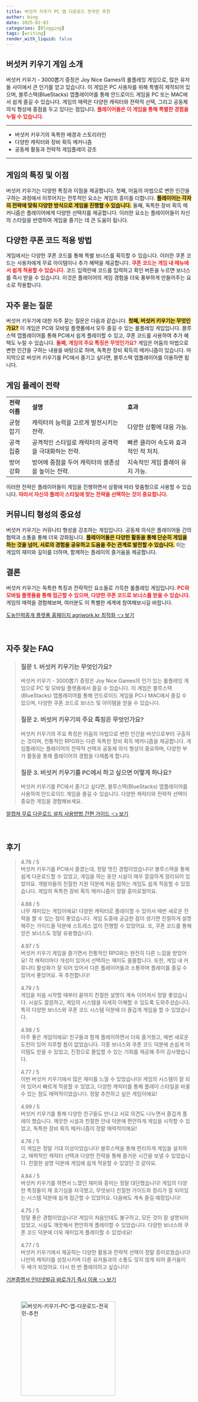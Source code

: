 ```yaml
---
title: 버섯커 키우기 PC 앱 다운로드 전국민 추천
author: bing
date: 2025-02-03
categories: [Blogging]
tags: [writing]
render_with_liquid: false
---
```



<h2 id='버섯커_키우기_게임_소개'>버섯커 키우기 게임 소개</h2>

<p>버섯커 키우기 - 3000뽑기 증정은 Joy Nice Games의 롤플레잉 게임으로, 많은 유저들 사이에서 큰 인기를 얻고 있습니다. 이 게임은 PC 사용자를 위해 특별히 제작되어 있으며, 블루스택(BlueStacks) 앱플레이어를 통해 안드로이드 게임을 PC 또는 MAC에서 쉽게 즐길 수 있습니다. 게임의 매력은 다양한 캐릭터와 전략적 선택, 그리고 공동체 의식 형성에 중점을 두고 있다는 점입니다. <b><span style="color: #ee2323;">플레이어들은 이 게임을 통해 특별한 경험을 누릴 수 있습니다.</span></b></p>

<hr />

<ul>
    <li>버섯커 키우기의 독특한 배경과 스토리라인</li>
    <li>다양한 캐릭터와 장비 획득 메커니즘</li>
    <li>공동체 활동과 전략적 게임플레이 강조</li>
</ul>

<hr />

<h2 id='특징_및_이점'>게임의 특징 및 이점</h2>

<p>버섯커 키우기는 다양한 특징과 이점을 제공합니다. 첫째, 어둠의 마법으로 변한 인간을 구하는 과정에서 이루어지는 전투적인 요소는 게임의 흥미를 더합니다. <b><span style="background-color: #ffe066;">플레이어는 각자의 전략에 맞춰 다양한 방식으로 게임을 진행할 수 있습니다.</span></b> 둘째, 독특한 장비 획득 메커니즘은 플레이어에게 다양한 선택지를 제공합니다. 이러한 요소는 플레이어들이 자신의 스타일을 반영하여 게임을 즐기는 데 큰 도움이 됩니다.</p>

<h2 id='쿠폰코드_적용'>다양한 쿠폰 코드 적용 방법</h2>

<p>게임에서는 다양한 쿠폰 코드를 통해 특별 보너스를 획득할 수 있습니다. 이러한 쿠폰 코드는 사용자에게 무료 아이템이나 추가 혜택을 제공합니다. <b><span style="color: #ee2323;">쿠폰 코드는 게임 내 메뉴에서 쉽게 적용할 수 있습니다.</span></b> 코드 입력란에 코드를 입력하고 확인 버튼을 누르면 보너스를 즉시 받을 수 있습니다. 이것은 플레이어의 게임 경험을 더욱 풍부하게 만들어주는 요소로 작용합니다.</p>

<h2 id='자주_묻는_질문'>자주 묻는 질문</h2>

<p>버섯커 키우기에 대한 자주 묻는 질문은 다음과 같습니다. <b><span style="background-color: #ffe066;">첫째, 버섯커 키우기는 무엇인가요?</span></b> 이 게임은 PC와 모바일 플랫폼에서 모두 즐길 수 있는 롤플레잉 게임입니다. 블루스택 앱플레이어를 통해 PC에서 쉽게 플레이할 수 있고, 쿠폰 코드를 사용하여 추가 혜택도 누릴 수 있습니다. <b><span style="color: #ee2323;">둘째, 게임의 주요 특징은 무엇인가요?</span></b> 게임은 어둠의 마법으로 변한 인간을 구하는 내용을 바탕으로 하며, 독특한 장비 획득의 메커니즘이 있습니다. 마지막으로 버섯커 키우기를 PC에서 즐기고 싶다면, 블루스택 앱플레이어를 이용하면 됩니다.</p>

<h2 id='게임_플레이_전략'>게임 플레이 전략</h2>

<table>
    <tr>
        <td><b>전략 이름</b></td>
        <td><b>설명</b></td>
        <td><b>효과</b></td>
    </tr>
    <tr>
        <td>균형 잡기</td>
        <td>캐릭터의 능력을 고르게 발전시키는 전략.</td>
        <td>다양한 상황에 대응 가능.</td>
    </tr>
    <tr>
        <td>공격 집중</td>
        <td>공격적인 스타일로 캐릭터의 공격력을 극대화하는 전략.</td>
        <td>빠른 클리어 속도와 효과적인 적 처치.</td>
    </tr>
    <tr>
        <td>방어 강화</td>
        <td>방어에 중점을 두어 캐릭터의 생존성을 높이는 전략.</td>
        <td>지속적인 게임 플레이 유지 가능.</td>
    </tr>
</table>

<p>이러한 전략은 플레이어들이 게임을 진행하면서 상황에 따라 맞춤형으로 사용할 수 있습니다. <b><span style="color: #ee2323;">따라서 자신의 플레이 스타일에 맞는 전략을 선택하는 것이 중요합니다.</span></b></p>

<h2 id='커뮤니티_형성'>커뮤니티 형성의 중요성</h2>

<p>버섯커 키우기는 커뮤니티 형성을 강조하는 게임입니다. 공동체 의식은 플레이어들 간의 협력과 소통을 통해 더욱 강화됩니다. <b><span style="background-color: #ffe066;">플레이어들은 다양한 활동을 통해 단순히 게임을 하는 것을 넘어, 서로의 경험을 공유하고 도움을 주는 관계로 발전할 수 있습니다.</span></b> 이는 게임의 재미와 깊이를 더하며, 함께하는 플레이의 즐거움을 제공합니다.</p>

<h2 id='결론'>결론</h2>

<p>버섯커 키우기는 독특한 특징과 전략적인 요소들로 가득한 롤플레잉 게임입니다. <b><span style="color: #ee2323;">PC와 모바일 플랫폼을 통해 접근할 수 있으며, 다양한 쿠폰 코드로 보너스를 받을 수 있습니다.</span></b> 게임의 매력을 경험해보며, 여러분도 이 특별한 세계에 참여해보시길 바랍니다.</p>


<p><a class="click-button" title="도농인력중개 플랫폼 홈페이지 agriwork.kr 최적화" href="https://greenforu.github.io/posts/%EB%8F%84%EB%86%8D%EC%9D%B8%EB%A0%A5%EC%A4%91%EA%B0%9C-%ED%94%8C%EB%9E%AB%ED%8F%BC-%ED%99%88%ED%8E%98%EC%9D%B4%EC%A7%80-agriwork.kr-%EC%B5%9C%EC%A0%81%ED%99%94/" rel="dofollow">도농인력중개 플랫폼 홈페이지 agriwork.kr 최적화 👈 보기</a></p><br>
<h2 id='자주_찾는_FAQ'>자주 찾는 FAQ</h2>
<div itemscope="" itemtype="https://schema.org/FAQPage">
<blockquote>
<div itemscope="" itemprop="mainEntity" itemtype="https://schema.org/Question">
<h3 itemprop="name">질문 1. 버섯커 키우기는 무엇인가요?</h3>
<div itemscope="" itemprop="acceptedAnswer" itemtype="https://schema.org/Answer">
<span itemprop="text">
<p>버섯커 키우기 - 3000뽑기 증정은 Joy Nice Games의 인기 있는 롤플레잉 게임으로 PC 및 모바일 플랫폼에서 즐길 수 있습니다. 이 게임은 블루스택(BlueStacks) 앱플레이어를 통해 안드로이드 게임을 PC나 MAC에서 즐길 수 있으며, 다양한 쿠폰 코드로 보너스 및 아이템을 얻을 수 있습니다.</p>
</span>
</div>
</div>
<div itemscope="" itemprop="mainEntity" itemtype="https://schema.org/Question">
<h3 itemprop="name">질문 2. 버섯커 키우기의 주요 특징은 무엇인가요?</h3>
<div itemscope="" itemprop="acceptedAnswer" itemtype="https://schema.org/Answer">
<span itemprop="text">
<p>버섯커 키우기의 주요 특징은 어둠의 마법으로 변한 인간을 버섯으로부터 구출하는 것이며, 전통적인 RPG와는 다른 독특한 장비 획득 메커니즘을 제공합니다. 게임플레이는 플레이어의 전략적 선택과 공동체 의식 형성이 중요하며, 다양한 부가 활동을 통해 플레이어의 경험을 다채롭게 합니다.</p>
</span>
</div>
</div>
<div itemscope="" itemprop="mainEntity" itemtype="https://schema.org/Question">
<h3 itemprop="name">질문 3. 버섯커 키우기를 PC에서 하고 싶으면 어떻게 하나요?</h3>
<div itemscope="" itemprop="acceptedAnswer" itemtype="https://schema.org/Answer">
<span itemprop="text">
<p>버섯커 키우기를 PC에서 즐기고 싶다면, 블루스택(BlueStacks) 앱플레이어를 사용하여 안드로이드 게임을 즐길 수 있습니다. 다양한 캐릭터와 전략적 선택이 중요한 게임을 경험해보세요.</p>
</span>
</div>
</div>
</blockquote>
</div>
<p><a class="click-button" title="알캡쳐 무료 다운로드 설치 사용방법 간편 가이드" href="https://greenforu.github.io/posts/%EC%95%8C%EC%BA%A1%EC%B3%90-%EB%AC%B4%EB%A3%8C-%EB%8B%A4%EC%9A%B4%EB%A1%9C%EB%93%9C-%EC%84%A4%EC%B9%98-%EC%82%AC%EC%9A%A9%EB%B0%A9%EB%B2%95-%EA%B0%84%ED%8E%B8-%EA%B0%80%EC%9D%B4%EB%93%9C/" rel="dofollow">알캡쳐 무료 다운로드 설치 사용방법 간편 가이드 👈 보기</a></p><br>
<h2 id='후기'>후기</h2>
<div itemscope itemtype="https://schema.org/Product">
  <blockquote>
  <div itemprop="review" itemscope itemtype="https://schema.org/Review">
      <div itemprop="reviewRating" itemscope itemtype="https://schema.org/Rating"> <span itemprop="ratingValue">4.76</span> / <span itemprop="bestRating">5</span> </div>
      <span itemprop="reviewBody">버섯커 키우기를 PC에서 즐겼는데, 정말 멋진 경험이었습니다! 블루스택을 통해 쉽게 다운로드할 수 있었고, 게임을 하는 동안 시설이 매우 깔끔하게 정리되어 있었어요. 개발자들의 친절한 지원 덕분에 처음 접하는 게임도 쉽게 적응할 수 있었습니다. 게임의 독특한 장비 획득 메커니즘이 정말 흥미로웠어요.</span>
  </div>
  <br>
  <div itemprop="review" itemscope itemtype="https://schema.org/Review">
      <div itemprop="reviewRating" itemscope itemtype="https://schema.org/Rating"> <span itemprop="ratingValue">4.88</span> / <span itemprop="bestRating">5</span> </div>
      <span itemprop="reviewBody">너무 재미있는 게임이에요! 다양한 캐릭터로 플레이할 수 있어서 매번 새로운 전략을 짤 수 있는 점이 좋았습니다. 게임 도중에 궁금한 점이 생기면 친절하게 설명해주는 가이드들 덕분에 스트레스 없이 진행할 수 있었어요. 또, 쿠폰 코드를 통해 얻은 보너스도 정말 유용했습니다.</span>
  </div>
  <br>
  <div itemprop="review" itemscope itemtype="https://schema.org/Review">
      <div itemprop="reviewRating" itemscope itemtype="https://schema.org/Rating"> <span itemprop="ratingValue">4.97</span> / <span itemprop="bestRating">5</span> </div>
      <span itemprop="reviewBody">버섯커 키우기 게임을 즐기면서 전통적인 RPG와는 완전히 다른 느낌을 받았어요! 각 캐릭터마다 개성이 있어서 선택하는 재미도 쏠쏠합니다. 또한, 게임 내 커뮤니티 활성화가 잘 되어 있어서 다른 플레이어들과 소통하며 플레이를 즐길 수 있어서 좋았어요. 꼭 추천합니다!</span>
  </div>
  <br>
  <div itemprop="review" itemscope itemtype="https://schema.org/Review">
      <div itemprop="reviewRating" itemscope itemtype="https://schema.org/Rating"> <span itemprop="ratingValue">4.79</span> / <span itemprop="bestRating">5</span> </div>
      <span itemprop="reviewBody">게임을 처음 시작할 때부터 끝까지 친절한 설명이 계속 이어져서 정말 좋았습니다. 시설도 깔끔하고, 게임의 시스템을 자세히 이해할 수 있도록 도와주셨습니다. 특히 다양한 보너스와 쿠폰 코드 시스템 덕분에 더 즐겁게 게임을 할 수 있었습니다.</span>
  </div>
  <br>
  <div itemprop="review" itemscope itemtype="https://schema.org/Review">
      <div itemprop="reviewRating" itemscope itemtype="https://schema.org/Rating"> <span itemprop="ratingValue">4.98</span> / <span itemprop="bestRating">5</span> </div>
      <span itemprop="reviewBody">아주 좋은 게임이에요! 친구들과 함께 플레이하면서 더욱 즐거웠고, 매번 새로운 도전이 있어 지루할 틈이 없었습니다. 각종 보너스와 쿠폰 코드 덕분에 손쉽게 아이템도 얻을 수 있었고, 진정으로 몰입할 수 있는 기회를 제공해 주어 감사했습니다.</span>
  </div>
  <br>
  <div itemprop="review" itemscope itemtype="https://schema.org/Review">
      <div itemprop="reviewRating" itemscope itemtype="https://schema.org/Rating"> <span itemprop="ratingValue">4.77</span> / <span itemprop="bestRating">5</span> </div>
      <span itemprop="reviewBody">이번 버섯커 키우기에서 많은 재미를 느낄 수 있었습니다! 게임의 시스템이 잘 되어 있어서 빠르게 적응할 수 있었고, 다양한 캐릭터를 통해 플레이 스타일을 바꿀 수 있는 점도 매력적이었습니다. 정말 추천하고 싶은 게임이에요!</span>
  </div>
  <br>
  <div itemprop="review" itemscope itemtype="https://schema.org/Review">
      <div itemprop="reviewRating" itemscope itemtype="https://schema.org/Rating"> <span itemprop="ratingValue">4.99</span> / <span itemprop="bestRating">5</span> </div>
      <span itemprop="reviewBody">버섯커 키우기를 통해 다양한 친구들도 만나고 서로 의견도 나누면서 즐겁게 플레이 했습니다. 깨끗한 시설과 친절한 안내 덕분에 편안하게 게임을 시작할 수 있었고, 독특한 장비 획득 메커니즘이 정말 매력적이에요!</span>
  </div>
  <br>
  <div itemprop="review" itemscope itemtype="https://schema.org/Review">
      <div itemprop="reviewRating" itemscope itemtype="https://schema.org/Rating"> <span itemprop="ratingValue">4.76</span> / <span itemprop="bestRating">5</span> </div>
      <span itemprop="reviewBody">이 게임은 정말 기대 이상이었습니다! 블루스택을 통해 편리하게 게임을 설치하고, 매력적인 캐릭터 선택과 다양한 전략을 통해 즐거운 시간을 보낼 수 있었습니다. 친절한 설명 덕분에 게임에 쉽게 적응할 수 있었던 것 같아요.</span>
  </div>
  <br>
  <div itemprop="review" itemscope itemtype="https://schema.org/Review">
      <div itemprop="reviewRating" itemscope itemtype="https://schema.org/Rating"> <span itemprop="ratingValue">4.84</span> / <span itemprop="bestRating">5</span> </div>
      <span itemprop="reviewBody">버섯커 키우기를 하면서 느꼈던 재미와 흥미는 정말 대단했습니다! 게임의 다양한 특징들이 제 호기심을 자극했고, 무엇보다 친절한 가이드와 정리가 잘 되어있는 시스템 덕분에 쉽게 접근할 수 있었어요. 다음에도 계속 즐길 예정입니다!</span>
  </div>
  <br>
  <div itemprop="review" itemscope itemtype="https://schema.org/Review">
      <div itemprop="reviewRating" itemscope itemtype="https://schema.org/Rating"> <span itemprop="ratingValue">4.75</span> / <span itemprop="bestRating">5</span> </div>
      <span itemprop="reviewBody">정말 좋은 경험이었습니다! 게임이 처음인데도 불구하고, 모든 것이 잘 설명되어 있었고, 시설도 깨끗해서 편안하게 플레이할 수 있었습니다. 다양한 보너스와 쿠폰 코드 덕분에 더욱 재미있게 플레이할 수 있었네요!</span>
  </div>
  <br>
  <div itemprop="review" itemscope itemtype="https://schema.org/Review">
      <div itemprop="reviewRating" itemscope itemtype="https://schema.org/Rating"> <span itemprop="ratingValue">4.77</span> / <span itemprop="bestRating">5</span> </div>
      <span itemprop="reviewBody">버섯커 키우기에서 제공하는 다양한 활동과 전략적 선택이 정말 흥미로웠습니다! 나만의 캐릭터를 성장시키며 다른 유저들과의 소통도 잊지 않게 되어 즐거움이 두 배가 되었어요. 다시 한 번 플레이하고 싶습니다!</span>
  </div>
  </blockquote>
</div>
<p><a class="click-button" title="기본증명서 인터넷발급 바로가기 즉시 이용" href="https://greenforu.github.io/posts/%EA%B8%B0%EB%B3%B8%EC%A6%9D%EB%AA%85%EC%84%9C-%EC%9D%B8%ED%84%B0%EB%84%B7%EB%B0%9C%EA%B8%89-%EB%B0%94%EB%A1%9C%EA%B0%80%EA%B8%B0-%EC%A6%89%EC%8B%9C-%EC%9D%B4%EC%9A%A9/" rel="dofollow">기본증명서 인터넷발급 바로가기 즉시 이용 👈 보기</a></p><br>
<figure class="image"><img src="https://greenforu.github.io/assets/img/thumbnail/버섯커-키우기-PC-앱-다운로드-전국민-추천.webp" alt="버섯커-키우기-PC-앱-다운로드-전국민-추천" width="256" height="256"></figure>